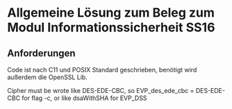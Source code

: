 Allgemeine Lösung zum Beleg zum Modul Informationssicherheit SS16
===============

Anforderungen
------------

Code ist nach C11 und POSIX Standard geschrieben, benötigt wird außerdem die OpenSSL Lib.

Cipher must be wrote like DES-EDE-CBC, so EVP_des_ede_cbc = DES-EDE-CBC for flag -c, or like dsaWithSHA for EVP_DSS

